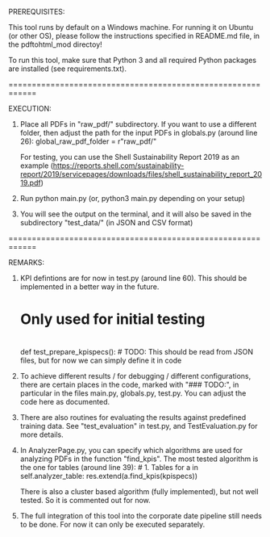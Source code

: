 PREREQUISITES:

This tool runs by default on a Windows machine. For running it on Ubuntu (or other OS), please follow the instructions specified in README.md file, in the pdftohtml_mod directoy!

To run this tool, make sure that Python 3 and all required Python packages are installed (see requirements.txt).

============================================================

EXECUTION:

1. Place all PDFs in "raw_pdf/" subdirectory. If you want to use a different folder, then adjust the path for the input PDFs in globals.py (around line 26):
		global_raw_pdf_folder   = r"raw_pdf/" 
		
	For testing, you can use the Shell Sustainability Report 2019 as an example (https://reports.shell.com/sustainability-report/2019/servicepages/downloads/files/shell_sustainability_report_2019.pdf)

2. Run python main.py (or, python3 main.py depending on your setup)

3. You will see the output on the terminal, and it will also be saved in the subdirectory "test_data/" (in JSON and CSV format)


============================================================

REMARKS:

1. KPI defintions are for now in test.py (around line 60). This should be implemented in a better way in the future.
	#
	# Only used for initial testing
	#		
	def test_prepare_kpispecs():
		# TODO: This should be read from JSON files, but for now we can simply define it in code
		
		
2. To achieve different results / for debugging / different configurations, there are certain places in the code, marked
   with "### TODO:", in particular in the files main.py, globals.py, test.py. You can adjust the code here as documented.
   
3. There are also routines for evaluating the results against predefined training data. See "test_evaluation" in test.py, and TestEvaluation.py for more details.

4. In AnalyzerPage.py, you can specify which algorithms are used for analyzing PDFs in the function "find_kpis". 
   The most tested algorithm is the one for tables (around line 39):
		# 1. Tables
		for a in self.analyzer_table:
			res.extend(a.find_kpis(kpispecs))
			
	There is also a cluster based algorithm (fully implemented), but not well tested. So it is commented out for now.
	
5. The full integration of this tool into the corporate date pipeline still needs to be done. For now it can only be executed separately.
